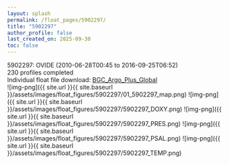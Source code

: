 ```yaml
---
layout: splash
permalink: /float_pages/5902297/
title: "5902297"
author_profile: false
last_created_on: 2025-09-30
toc: false
---
```

 
5902297: OVIDE (2010-06-28T00:45 to 2016-09-25T06:52)\
230 profiles completed\
Individual float file download: [BGC_Argo_Plus_Global](https://ftp.soest.hawaii.edu/bgc_argo_plus/Individual_Floats/outliers_removed/5902297_Sprof_processed.nc)\
![img-png]({{ site.url }}{{ site.baseurl }}/assets/images/float_figures/5902297/01_5902297_map.png)
![img-png]({{ site.url }}{{ site.baseurl }}/assets/images/float_figures/5902297/5902297_DOXY.png)
![img-png]({{ site.url }}{{ site.baseurl }}/assets/images/float_figures/5902297/5902297_PRES.png)
![img-png]({{ site.url }}{{ site.baseurl }}/assets/images/float_figures/5902297/5902297_PSAL.png)
![img-png]({{ site.url }}{{ site.baseurl }}/assets/images/float_figures/5902297/5902297_TEMP.png)
